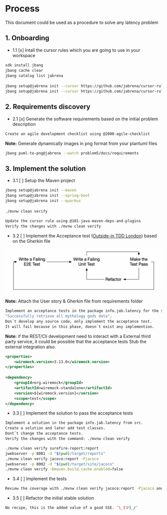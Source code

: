 # Process

This document could be used as a procedure to solve any latency problem

## 1. Onboarding

- 1.1 [x] Intall the cursor rules which you are going to use in your workspace

```bash
sdk install jbang
jbang cache clear
jbang catalog list jabrena

jbang setup@jabrena init --cursor https://github.com/jabrena/cursor-rules-agile
jbang setup@jabrena init --cursor https://github.com/jabrena/cursor-rules-java
```

## 2. Requirements discovery

- 2.1 [x] Generate the software requirements based on the initial problem description

```bash
Create an agile development checklist using @2000-agile-checklist
```

**Note:** Generate dynamically images in png format from your plantuml files

```bash
jbang puml-to-png@jabrena --watch problem5/docs/requirements
```

## 3. Implement the solution

- 3.1 [ ] Setup the Maven project

```bash
jbang setup@jabrena init --maven
jbang setup@jabrena init --spring-boot
jbang setup@jabrena init --quarkus

./mvnw clean verify
```

```bash
Update the cursor rule using @101-java-maven-deps-and-plugins
Verify the changes with ./mvnw clean verify
```

- 3.2 [ ] Implement the Acceptance test ([Outside-in TDD London](https://outsidein.dev/concepts/outside-in-tdd/)) based on the Gherkin file

![](./docs/double-loop-tdd.png)

**Note:** Attach the User story & Gherkin file from requirements folder

```bash
Implement an acceptance tests in the package info.jab.latency for the scenario:
"Successfully retrieve all mythology gods data".
Don´t develop any source code, only implement the acceptance test.
It will fail because in this phase, doesn´t exist any implemention.
```

**Note:** if the REST/Cli development need to interact with a External third party service, it could be possible that the acceptance tests Stub the external integration also.

```xml
<properties>
    <wiremock.version>3.13.0</wiremock.version>
</properties>

<dependency>
    <groupId>org.wiremock</groupId>
    <artifactId>wiremock-standalone</artifactId>
    <version>${wiremock.version}</version>
    <scope>test</scope>
</dependency>
```

- 3.3 [ ] Implement the solution to pass the acceptance tests

```bash
Implement a solution in the package info.jab.latency from src.
Create a solution and later add test classes.
Dont´t change the acceptance tests.
Verify the changes with the command: ./mvnw clean verify
```

```bash
./mvnw clean verify surefire-report:report
jwebserver -p 8001 -d "$(pwd)/target/reports"
./mvnw clean verify jacoco:report -Pjacoco
jwebserver -p 8002 -d "$(pwd)/target/site/jacoco"
./mvnw clean verify -Dmaven.build.cache.enabled=false
```

- 3.4 [ ] Implement the tests

```bash
Review the coverage with ./mvnw clean verify jacoco:report -Pjacoco and increase the coverage in instructions, classes & branches until 80% @problem4
```

- 3.5 [ ] Refactor the initial stable solution

```bash
No recipe, this is the added value of a good SSE. ¯\_(ツ)_/¯
```
